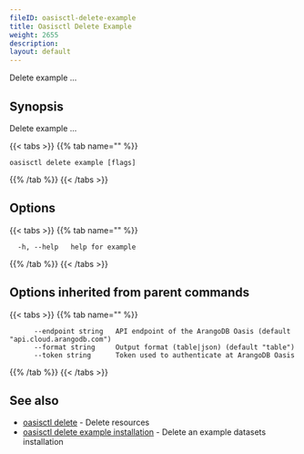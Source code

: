 ```yaml
---
fileID: oasisctl-delete-example
title: Oasisctl Delete Example
weight: 2655
description: 
layout: default
---
```

Delete example ...

## Synopsis

Delete example ...

{{< tabs >}}
{{% tab name="" %}}
```
oasisctl delete example [flags]
```
{{% /tab %}}
{{< /tabs >}}

## Options

{{< tabs >}}
{{% tab name="" %}}
```
  -h, --help   help for example
```
{{% /tab %}}
{{< /tabs >}}

## Options inherited from parent commands

{{< tabs >}}
{{% tab name="" %}}
```
      --endpoint string   API endpoint of the ArangoDB Oasis (default "api.cloud.arangodb.com")
      --format string     Output format (table|json) (default "table")
      --token string      Token used to authenticate at ArangoDB Oasis
```
{{% /tab %}}
{{< /tabs >}}

## See also

* [oasisctl delete]()	 - Delete resources
* [oasisctl delete example installation](oasisctl-delete-example-installation)	 - Delete an example datasets installation

